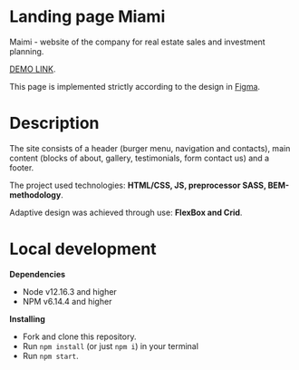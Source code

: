 # Landing page Miami

Maimi - website of the company for real estate sales and investment planning.

[DEMO LINK](https://AlinaKostiuk21.github.io/Miami/).

This page is implemented strictly according to the design in [Figma](https://www.figma.com/file/GwmtZjOd7zhuwnzvfMFBkk/Miami_landing_page?node-id=0%3A1).

# Description
The site consists of a header (burger menu, navigation and contacts), main content (blocks of about, gallery, testimonials, form contact us) and a footer.

The project used technologies:
**HTML/CSS, JS, preprocessor SASS, BEM-methodology**.

Adaptive design was achieved through use: **FlexBox and Crid**.

# Local development

**Dependencies**
- Node v12.16.3 and higher
- NPM v6.14.4 and higher

**Installing**
- Fork and clone this repository.
- Run `npm install` (or just `npm i`) in your terminal
- Run `npm start`.
